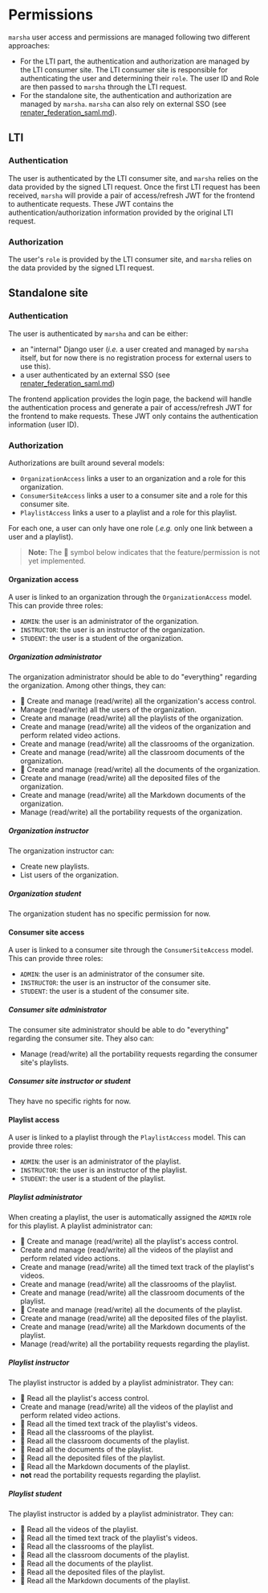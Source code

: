 # Permissions

`marsha` user access and permissions are managed following two different approaches:

- For the LTI part, the authentication and authorization are managed by the LTI consumer site.
  The LTI consumer site is responsible for authenticating the user and determining
  their `role`. The user ID and Role are then passed to `marsha` through the LTI
  request.
- For the standalone site, the authentication and authorization are managed by `marsha`.
  `marsha` can also rely on external SSO (see [renater_federation_saml.md](renater_federation_saml.md)).


## LTI

### Authentication

The user is authenticated by the LTI consumer site, and `marsha` relies on the data provided by the signed LTI request.
Once the first LTI request has been received, `marsha` will provide a pair of access/refresh JWT for the frontend 
to authenticate requests.
These JWT contains the authentication/authorization information provided by the original LTI request.

### Authorization

The user's `role` is provided by the LTI consumer site, and `marsha` relies on the data provided by the signed LTI request.


## Standalone site

### Authentication

The user is authenticated by `marsha` and can be either:

- an "internal" Django user (_i.e._ a user created and managed by `marsha` itself, 
  but for now there is no registration process for external users to use this).
- a user authenticated by an external SSO (see [renater_federation_saml.md](renater_federation_saml.md))

The frontend application provides the login page, the backend will handle the authentication process and 
generate a pair of access/refresh JWT for the frontend to make requests.
These JWT only contains the authentication information (user ID).

### Authorization

Authorizations are built around several models:

- `OrganizationAccess` links a user to an organization and a role for this organization.
- `ConsumerSiteAccess` links a user to a consumer site and a role for this consumer site.
- `PlaylistAccess` links a user to a playlist and a role for this playlist.

For each one, a user can only have one role (_.e.g._ only one link between a user and a playlist).

> **Note:** The 🚧 symbol below indicates that the feature/permission is not yet implemented.

#### Organization access

A user is linked to an organization through the `OrganizationAccess` model. This can provide three roles:

- `ADMIN`: the user is an administrator of the organization.
- `INSTRUCTOR`: the user is an instructor of the organization.
- `STUDENT`: the user is a student of the organization.

##### Organization administrator

The organization administrator should be able to do "everything" regarding the organization. 
Among other things, they can: 

- 🚧 Create and manage (read/write) all the organization's access control.
- Manage (read/write) all the users of the organization.
- Create and manage (read/write) all the playlists of the organization.
- Create and manage (read/write) all the videos of the organization and perform related video actions.
- Create and manage (read/write) all the classrooms of the organization.
- Create and manage (read/write) all the classroom documents of the organization.
- 🚧 Create and manage (read/write) all the documents of the organization.
- Create and manage (read/write) all the deposited files of the organization.
- Create and manage (read/write) all the Markdown documents of the organization.
- Manage (read/write) all the portability requests of the organization.

##### Organization instructor

The organization instructor can:

- Create new playlists.
- List users of the organization.

##### Organization student

The organization student has no specific permission for now.

#### Consumer site access

A user is linked to a consumer site through the `ConsumerSiteAccess` model. This can provide three roles:

- `ADMIN`: the user is an administrator of the consumer site.
- `INSTRUCTOR`: the user is an instructor of the consumer site.
- `STUDENT`: the user is a student of the consumer site.

##### Consumer site administrator

The consumer site administrator should be able to do "everything" regarding the consumer site.
They also can:

- Manage (read/write) all the portability requests regarding the consumer site's playlists.

##### Consumer site instructor or student

They have no specific rights for now.

#### Playlist access

A user is linked to a playlist through the `PlaylistAccess` model. This can provide three roles:

- `ADMIN`: the user is an administrator of the playlist.
- `INSTRUCTOR`: the user is an instructor of the playlist.
- `STUDENT`: the user is a student of the playlist.

##### Playlist administrator

When creating a playlist, the user is automatically assigned the `ADMIN` role for this playlist.
A playlist administrator can:

- 🚧 Create and manage (read/write) all the playlist's access control.
- Create and manage (read/write) all the videos of the playlist and perform related video actions.
- Create and manage (read/write) all the timed text track of the playlist's videos.
- Create and manage (read/write) all the classrooms of the playlist.
- Create and manage (read/write) all the classroom documents of the playlist.
- 🚧 Create and manage (read/write) all the documents of the playlist.
- Create and manage (read/write) all the deposited files of the playlist.
- Create and manage (read/write) all the Markdown documents of the playlist.
- Manage (read/write) all the portability requests regarding the playlist.

##### Playlist instructor

The playlist instructor is added by a playlist administrator. They can:

- 🚧 Read all the playlist's access control.
- Create and manage (read/write) all the videos of the playlist and perform related video actions.
- 🚧 Read all the timed text track of the playlist's videos.
- 🚧 Read all the classrooms of the playlist.
- 🚧 Read all the classroom documents of the playlist.
- 🚧 Read all the documents of the playlist.
- 🚧 Read all the deposited files of the playlist.
- 🚧 Read all the Markdown documents of the playlist.
- **not** read the portability requests regarding the playlist.

##### Playlist student

The playlist instructor is added by a playlist administrator. They can:

- 🚧 Read all the videos of the playlist.
- 🚧 Read all the timed text track of the playlist's videos.
- 🚧 Read all the classrooms of the playlist.
- 🚧 Read all the classroom documents of the playlist.
- 🚧 Read all the documents of the playlist.
- 🚧 Read all the deposited files of the playlist.
- 🚧 Read all the Markdown documents of the playlist.
